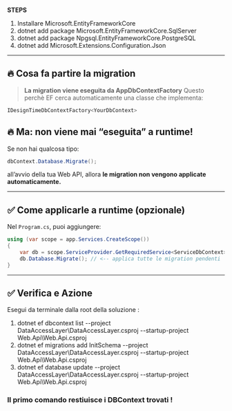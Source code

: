 ﻿**STEPS**
1) Installare Microsoft.EntityFrameworkCore
2) dotnet add package Microsoft.EntityFrameworkCore.SqlServer
3) dotnet add package Npgsql.EntityFrameworkCore.PostgreSQL
4) dotnet add Microsoft.Extensions.Configuration.Json

---
## 🔥 Cosa fa partire la migration
> **La migration viene eseguita da AppDbContextFactory**
Questo perchè EF cerca automaticamente una classe che implementa:
```csharp
IDesignTimeDbContextFactory<YourDbContext>
```

## 🔥 Ma: non viene mai “eseguita” a runtime!
Se non hai qualcosa tipo:
```csharp
dbContext.Database.Migrate();
```
all’avvio della tua Web API, allora **le migration non vengono applicate automaticamente.**

---

## ✅ Come applicarle a runtime (opzionale)

Nel `Program.cs`, puoi aggiungere:

```csharp
using (var scope = app.Services.CreateScope())
{
    var db = scope.ServiceProvider.GetRequiredService<ServiceDbContext>();
    db.Database.Migrate(); // <-- applica tutte le migration pendenti
}
```

---

## ✅ Verifica e Azione

Esegui da terminale dalla root della soluzione :

1) dotnet ef dbcontext list --project DataAccessLayer\DataAccessLayer.csproj --startup-project Web.Api\Web.Api.csproj 
2) dotnet ef migrations add InitSchema --project DataAccessLayer\DataAccessLayer.csproj --startup-project Web.Api\Web.Api.csproj
3) dotnet ef database update --project DataAccessLayer\DataAccessLayer.csproj --startup-project Web.Api\Web.Api.csproj

### Il primo comando restiuisce i DBContext trovati !